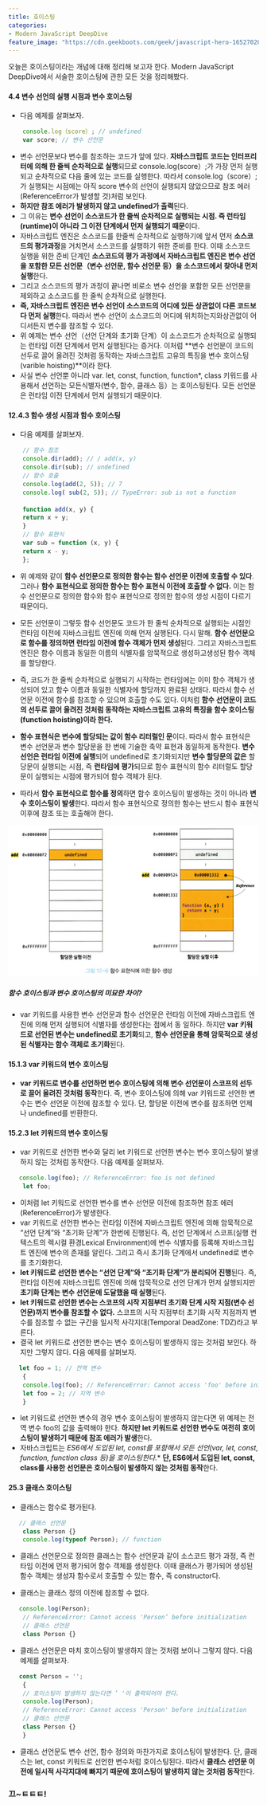 ```yaml
---
title: 호이스팅
categories:
- Modern JavaScript DeepDive
feature_image: "https://cdn.geekboots.com/geek/javascript-hero-1652702096795.webp"
---
```


오늘은 호이스팅이라는 개념에 대해 정리해 보고자 한다. Modern JavaScript DeepDive에서 서술한 호이스팅에 관한 모든 것을 정리해봤다.

#### 4.4 변수 선언의 실행 시점과 변수 호이스팅

- 다음 예제를 살펴보자.
```javascript
    console.log（score）; // undefined
    var score; // 변수 선언문
```

- 변수 선언문보다 변수를 참조하는 코드가 앞에 있다. **자바스크립트 코드는 인터프리터에 의해 한 줄씩 순차적으로 실행**되므로 console.log(score）;가 가장 먼저 실행되고 순차적으로 다음 줄에 있는 코드를 실행한다. 따라서 console.log（score）;가 실행되는 시점에는 아직 score 변수의 선언이 실행되지 않았으므로 참조 에러(ReferenceError가 발생할 것)처럼 보인다.
- **하지만 참조 에러가 발생하지 않고 undefined가 출력**된다.
- 그 이유는 **변수 선언이 소스코드가 한 줄씩 순차적으로 실행되는 시점. 즉 런타임(runtime)이 아니라 그 이전 단계에서 먼저 실행되기 때문**이다.
- 자바스크립트 엔진은 소스코드를 한줄씩 순차적으로 실행하기에 앞서 먼저 **소스코드의 평가과정**을 거치면서 소스코드를 실행하기 위한 준비를 한다. 이때 소스코드 실행을 위한 준비 단계인 **소스코드의 평가 과정에서 자바스크립트 엔진은 변수 선언을 포함한 모든 선언문（변수 선언문, 함수 선언문 등）을 소스코드에서 찾아내 먼저 실행**한다.
- 그리고 소스코드의 평가 과정이 끝나면 비로소 변수 선언을 포함한 모든 선언문을 제외하고 소스코드를 한 줄씩 순차적으로 실행한다.
- **즉, 자바스크립트 엔진은 변수 선언이 소스코드의 어디에 있든 상관없이 다른 코드보다 먼저 실행**한다. 따라서 변수 선언이 소스코드의 어디에 위치하는지와상관없이 어디서든지 변수를 참조할 수 있다.
- 위 예제는 변수 선언（선언 단계와 초기화 단계）이 소스코드가 순차적으로 실행되는 런타임 이전 단계에서 먼저 실행된다는 증거다. 이처럼 **변수 선언문이 코드의 선두로 끌어 올려진 것처럼 동작하는 자바스크립트 고유의 특징을 변수 호이스팅(varible hoisting)**이라 한다.
- 사실 변수 선언뿐 아니라 var. let, const, function, function*, class 키워드를 사용해서 선언하는 모든식별자(변수, 함수, 클래스 등）는 호이스팅된다. 모든 선언문은 런타임 이전 단계에서 먼저 실행되기 때문이다.

#### 12.4.3 함수 생성 시점과 함수 호이스팅

- 다음 예제를 살펴보자.

```js
    // 함수 참조
    console.dir(add); // / add(x, y)
    console.dir(sub); // undefined
    // 함수 호출
    console.log(add(2, 5)); // 7
    console.log( sub(2, 5)); // TypeError: sub is not a function

    function add(x, y) {
    return x + y;
    }
    // 함수 표현식
    var sub = function (x, y) {
    return x - y;
    };

```

- 위 예제와 같이 **함수 선언문으로 정의한 함수는 함수 선언문 이전에 호출할 수 있다**. 그러나 **함수 표현식으로 정의한 함수는 함수 표현식 이전에 호출할 수 없다.** 이는 함수 선언문으로 정의한 함수와 함수 표현식으로 정의한 함수의 생성 시점이 다르기 때문이다.
- 모든 선언문이 그렇듯 함수 선언문도 코드가 한 줄씩 순차적으로 실행되는 시점인 런타임 이전에 자바스크립트 엔진에 의해 먼저 실행된다. 다시 말해. **함수 선언문으로 함수를 정의하면 런타임 이전에 함수 객체가 먼저 생성**된다. 그리고 자바스크립트 엔진은 함수 이름과 동일한 이름의 식별자를 암묵적으로 생성하고생성된 함수 객체를 할당한다.
- 즉, 코드가 한 줄씩 순차적으로 실행되기 시작하는 런타임에는 이미 함수 객체가 생성되어 있고 함수 이름과 동일한 식별자에 할당까지 완료된 상태다. 따라서 함수 선언문 이전에 함수를 참조할 수 있으며 호출할 수도 있다. 이처럼 **함수 선언문이 코드의 선두로 끌어 올려진 것처럼 동작하는 자바스크립트 고유의 특징을 함수 호이스팅(function hoisting)이라 한다.**

- **함수 표현식은 변수에 할당되는 값이 함수 리터럴인 문**이다. 따라서 함수 표현식은 변수 선언문과 변수 할당문을 한 번에 기술한 축약 표현과 동일하게 동작한다. **변수 선언은 런타임 이전에 실행**되어 undefined로 초기화되지만 **변수 할당문의 값은** 할당문이 실행되는 시점, 즉 **런타임에 평가**되므로 함수 표현식의 함수 리터럴도 할당문이 실행되는 시점에 평가되어 함수 객체가 된다.
- 따라서 **함수 표현식으로 함수를 정의**하면 함수 호이스팅이 발생하는 것이 아니라 **변수 호이스팅이 발생**한다. 따라서 함수 표현식으로 정의한 함수는 반드시 함수 표현식 이후에 참조 또는 호출해야 한다.

<div><img src= "/assets/img/post/function_hoisiting.PNG"></div>

##### 함수 호이스팅과 변수 호이스팅의 미묘한 차이?

- var 키워드를 사용한 변수 선언문과 함수 선언문은 런타임 이전에 자바스크립트 엔진에 의해 먼저 실행되어 식별자를 생성한다는 점에서 동
일하다. 하지만 **var 키워드로 선언된 변수는 undefined로 초기화**되고, **함수 선언문을 통해 암묵적으로 생성된 식별자는 함수 객체로 초기화**된다.

#### 15.1.3 var 키워드의 변수 호이스팅

- **var 키워드로 변수를 선언하면 변수 호이스팅에 의해 변수 선언문이 스코프의 선두로 끌어 올려진 것처럼 동작**한다. 즉, 변수 호이스팅에 의해 var 키워드로 선언한 변수는 변수 선언문 이전에 참조할 수 있다. 단, 할당문 이전에 변수를 참조하면 언제나 undefined를 반환한다.

#### 15.2.3 let 키워드의 변수 호이스팅

- var 키워드로 선언한 변수와 달리 let 키워드로 선언한 변수는 변수 호이스팅이 발생하지 않는 것처럼 동작한다. 다음 예제를 살펴보자.

```js
   console.log(foo); // ReferenceError: foo is not defined
    let foo;
```

- 이처럼 let 키워드로 선언한 변수를 변수 선언문 이전에 참조하면 참조 에러(ReferenceError)가 발생한다.
- var 키워드로 선언한 변수는 런타임 이전에 자바스크립트 엔진에 의해 암묵적으로 “선언 단계”와 “초기화 단계”가 한번에 진행된다. 즉, 선언 단계에서 스코프(실행 컨텍스트의 렉시컬 환경Lexical Environment)에 변수 식별자를 등록해 자바스크립트 엔진에 변수의 존재를 알린다. 그리고 즉시 초기화 단계에서 undefined로 변수를 초기화한다.
- **let 키워드로 선언한 변수는 “선언 단계”와 “초기화 단계”가 분리되어 진행**된다. 즉, 런타임 이전에 자바스크립트 엔진에 의해 암묵적으로 선언 단계가 먼저 실행되지만 **초기화 단계는 변수 선언문에 도달했을 때 실행**된다.
- **let 키워드로 선언한 변수는 스코프의 시작 지점부터 초기화 단계 시작 지점(변수 선언문)까지 변수를 참조할 수 없다.** 스코프의 시작 지점부터 초기화 시작 지점까지 변수를 참조할 수 없는 구간을 일시적 사각지대(Temporal DeadZone: TDZ)라고 부른다.
- 결국 let 키워드로 선언한 변수는 변수 호이스팅이 발생하지 않는 것처럼 보인다. 하지만 그렇지 않다. 다음 예제를 살펴보자.

```js
   let foo = 1; // 전역 변수
    {
    console.log(foo); // ReferenceError: Cannot access 'foo' before initialization
    let foo = 2; // 지역 변수
    }
```

- let 키워드로 선언한 변수의 경우 변수 호이스팅이 발생하지 않는다면 위 예제는 전역 변수 foo의 값을 출력해야 한다. **하지만 let 키워드로 선언한 변수도 여전히 호이스팅이 발생하기 때문에 참조 에러가 발생**한다.
- 자바스크립트는 **ES6에서 도입된 let, const를 포함해서 모든 선언(var, let, const, function, function* class 등)을 호이스팅한다.** **단, ES6에서 도입된 let, const, class를 사용한 선언문은 호이스팅이 발생하지 않는 것처럼 동작**한다.

#### 25.3 클래스 호이스팅

- 클래스는 함수로 평가된다.

```js
   // 클래스 선언문
    class Person {}
    console.log(typeof Person); // function
```

- 클래스 선언문으로 정의한 클래스는 함수 선언문과 같이 소스코드 평가 과정, 즉 런타임 이전에 먼저 평가되어 함수 객체를 생성한다. 이때 클래스가 평가되어 생성된 함수 객체는 생성자 함수로서 호출할 수 있는 함수, 즉 constructor다. 

- 클래스는 클래스 정의 이전에 참조할 수 없다.

```js
   console.log(Person);
    // ReferenceError: Cannot access 'Person’ before initialization
    // 클래스 선언문
    class Person {}
```

- 클래스 선언문은 마치 호이스팅이 발생하지 않는 것처럼 보이나 그렇지 않다. 다음 예제를 살펴보자.

```js
   const Person = '';
    {
    // 호이스팅이 발생하지 않는다면 ’ '이 출력되어야 한다.
    console.log(Person);
    // ReferenceError: Cannot access 'Person' before initialization
    // 클래스 선언문
    class Person {}
    }

```

- 클래스 선언문도 변수 선언, 함수 정의와 마찬가지로 호이스팅이 발생한다. 단, 클래스는 let, const 키워드로 선언한 변수처럼 호이스팅된다. 따라서 **클래스 선언문 이전에 일시적 사각지대에 빠지기 때문에 호이스팅이 발생하지 않는 것처럼 동작**한다.


<h3>끄~ㅌㅌㅌ!</h3>